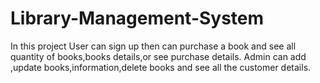 # Library-Management-System
In this project User can sign up then can purchase a book and see all quantity of books,books details,or see purchase details. Admin can add ,update books,information,delete books and see all the customer details.
